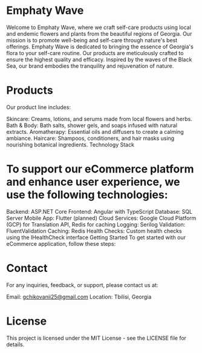 # Emphaty Wave

Welcome to Emphaty Wave, where we craft self-care products using local and endemic flowers and plants from the beautiful regions of Georgia. Our mission is to promote well-being and self-care through nature's best offerings.
Emphaty Wave is dedicated to bringing the essence of Georgia's flora to your self-care routine. Our products are meticulously crafted to ensure the highest quality and efficacy. Inspired by the waves of the Black Sea, our brand embodies the tranquility and rejuvenation of nature.

# Products
Our product line includes:

Skincare: Creams, lotions, and serums made from local flowers and herbs.
Bath & Body: Bath salts, shower gels, and soaps infused with natural extracts.
Aromatherapy: Essential oils and diffusers to create a calming ambiance.
Haircare: Shampoos, conditioners, and hair masks using nourishing botanical ingredients.
Technology Stack

# To support our eCommerce platform and enhance user experience, we use the following technologies:

Backend: ASP.NET Core
Frontend: Angular with TypeScript
Database: SQL Server
Mobile App: Flutter (planned)
Cloud Services: Google Cloud Platform (GCP) for Translation API, Redis for caching
Logging: Serilog
Validation: FluentValidation
Caching: Redis
Health Checks: Custom health checks using the IHealthCheck interface
Getting Started
To get started with our eCommerce application, follow these steps:

# Contact
For any inquiries, feedback, or support, please contact us at:

Email: gchikovanii25@gmail.com
Location: Tbilisi, Georgia
# License
This project is licensed under the MIT License - see the LICENSE file for details.
